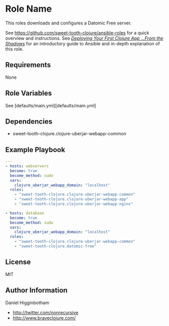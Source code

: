 Role Name
=========

This roles downloads and configures a Datomic Free server.

See https://github.com/sweet-tooth-clojure/ansible-roles for a quick
overview and instructions. See
[_Deploying Your First Clojure App ...From the Shadows_](http://www.braveclojure.com/quests/deploy/)
for an introductory guide to Ansible and in-depth explanation of this
role.

Requirements
------------

None

Role Variables
--------------

See [defaults/main.yml][defaults/main.yml]

Dependencies
------------

- sweet-tooth-clojure.clojure-uberjar-webapp-common

Example Playbook
----------------

```yaml
---
- hosts: webservers
  become: true
  become_method: sudo
  vars:
    clojure_uberjar_webapp_domain: "localhost"
  roles:
    - "sweet-tooth-clojure.clojure-uberjar-webapp-common"
    - "sweet-tooth-clojure.clojure-uberjar-webapp-app"
    - "sweet-tooth-clojure.clojure-uberjar-webapp-nginx"

- hosts: database
  become: true
  become_method: sudo
  vars:
    clojure_uberjar_webapp_domain: "localhost"
  roles:
    - "sweet-tooth-clojure.clojure-uberjar-webapp-common"
    - "sweet-tooth-clojure.datomic-free"
```

License
-------

MIT

Author Information
------------------

Daniel Higginbotham

* http://twitter.com/nonrecursive
* http://www.braveclojure.com/
